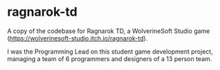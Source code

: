 # ragnarok-td
A copy of the codebase for Ragnarok TD, a WolverineSoft Studio game (https://wolverinesoft-studio.itch.io/ragnarok-td).

I was the Programming Lead on this student game development project, managing a team of 6 programmers and designers of a 13 person team.
